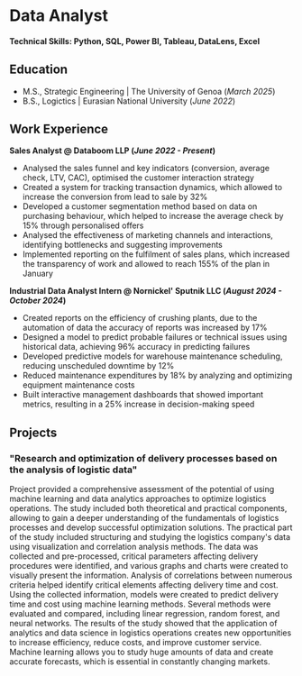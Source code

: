 # Data Analyst

#### Technical Skills: Python, SQL, Power BI, Tableau, DataLens, Excel

## Education						       		
- M.S., Strategic Engineering	| The University of Genoa (_March 2025_)	 			        		
- B.S., Logictics | Eurasian National University (_June 2022_)

## Work Experience
**Sales Analyst @ Databoom LLP (_June 2022 - Present_)**
- Analysed the sales funnel and key indicators (conversion, average check, LTV, CAC), optimised the customer interaction strategy
- Created a system for tracking transaction dynamics, which allowed to increase the conversion from lead to sale by 32%
- Developed a customer segmentation method based on data on purchasing behaviour, which helped to increase the average check by 15% through
personalised offers
- Analysed the effectiveness of marketing channels and interactions, identifying bottlenecks and suggesting improvements
- Implemented reporting on the fulfilment of sales plans, which increased the transparency of work and allowed to reach 155% of the plan in January

**Industrial Data Analyst Intern @ Nornickel' Sputnik LLC (_August 2024 - October 2024_)**
- Crеated reports on the efficiency of crushing plants, due to the automation of data the accuracy of reports was increased by 17%
- Designed a model to predict probable failures or technical issues using historical data, achieving 96% accuracy in predicting failures
- Developed predictive models for warehouse maintenance scheduling, reducing unscheduled downtime by 12%
- Reducеd maintenance expenditures by 18% by analyzing and optimizing equipment maintenance costs
- Built interactive management dashboards that showed important metrics, resulting in a 25% increase in decision-making speed

## Projects
### "Research and optimization of delivery processes based on the analysis of logistic data"

Project provided a comprehensive assessment of the potential of using machine learning and data analytics approaches to optimize logistics operations. The study included both theoretical and practical components, allowing to gain a deeper understanding of the fundamentals of logistics processes and develop successful optimization solutions.
The practical part of the study included structuring and studying the logistics company's data using visualization and correlation analysis methods. The data was collected and pre-processed, critical parameters affecting delivery procedures were identified, and various graphs and charts were created to visually present the information. Analysis of correlations between numerous criteria helped identify critical elements affecting delivery time and cost.
Using the collected information, models were created to predict delivery time and cost using machine learning methods. Several methods were evaluated and compared, including linear regression, random forest, and neural networks. The results of the study showed that the application of analytics and data science in logistics operations creates new opportunities to increase efficiency, reduce costs, and improve customer service. Machine learning allows you to study huge amounts of data and create accurate forecasts, which is essential in constantly changing markets.

